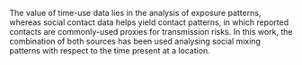 The value of time-use data lies in the analysis of exposure patterns, whereas social contact data helps
yield contact patterns, in which reported contacts are commonly-used proxies for transmission
risks. In this work, the combination of both sources has been used analysing social mixing patterns with
respect to the time present at a location.
